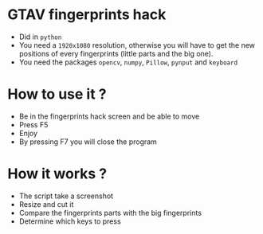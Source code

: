 # GTAV fingerprints hack

* Did in `python`
* You need a `1920x1080` resolution, otherwise you will have to get the new positions of every fingerprints (little parts and the big one).
* You need the packages `opencv`, `numpy`, `Pillow`, `pynput` and `keyboard`


# How to use it ?
* Be in the fingerprints hack screen and be able to move
* Press F5
* Enjoy
* By pressing F7 you will close the program

# How it works ?
* The script take a screenshot
* Resize and cut it
* Compare the fingerprints parts with the big fingerprints
* Determine which keys to press
